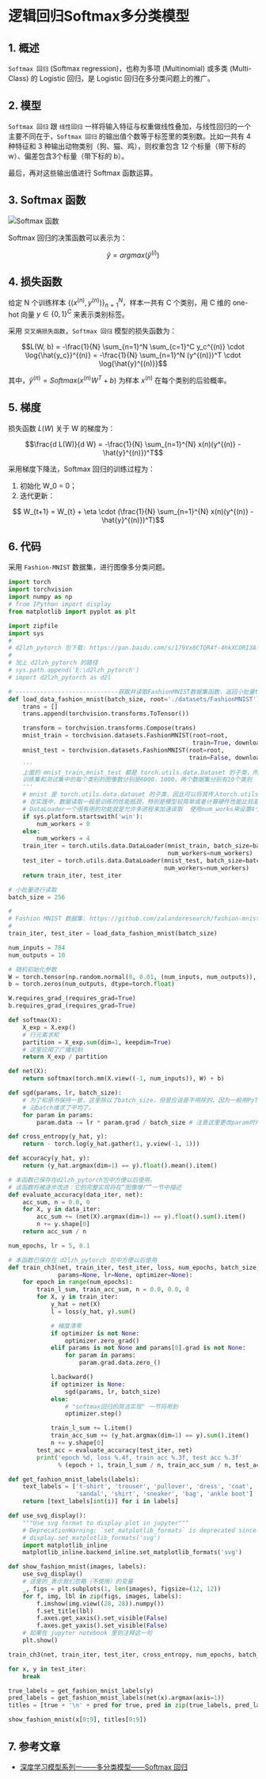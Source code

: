 # 逻辑回归Softmax多分类模型

## 1. 概述

`Softmax 回归` (Softmax regression)，也称为多项 (Multinomial) 或多类 (Multi-Class) 的 Logistic 回归，是 Logistic 回归在多分类问题上的推广。

## 2. 模型

`Softmax 回归` 跟 `线性回归` 一样将输入特征与权重做线性叠加，与线性回归的一个主要不同在于，`Softmax 回归` 的输出值个数等于标签里的类别数。比如一共有 4 种特征和 3 种输出动物类别（狗、猫、鸡），则权重包含 12 个标量（带下标的 w）、偏差包含3个标量（带下标的 b）。

最后，再对这些输出值进行 Softmax 函数运算。

## 3. Softmax 函数

![Softmax 函数](./images/LR-Softmax.png)

Softmax 回归的决策函数可以表示为：

$$\hat{y} = argmax(\hat{y}^{(i)})$$

## 4. 损失函数

给定 N 个训练样本 $\{(x^{(n)}, y^{(n)})\}_{n=1}^N$，样本一共有 C 个类别，用 C 维的 one-hot 向量 $y \in \{0, 1\}^C$ 来表示类别标签。


采用 `交叉熵损失函数`，`Softmax 回归` 模型的损失函数为：

$$L(W, b) = -\frac{1}{N} \sum_{n=1}^N \sum_{c=1}^C y_c^{(n)} \cdot \log{\hat{y_c}}^{(n)} = -\frac{1}{N} \sum_{n=1}^N (y^{(n)})^T \cdot \log{\hat{y}^{(n)}}$$

其中，$\hat{y}^{(n)} = Softmax(x^{(n)} W^T + b)$ 为样本 $x^{(n)}$ 在每个类别的后验概率。

## 5. 梯度

损失函数 $L(W)$ 关于 W 的梯度为：

$$\frac{d L(W)}{d W} = -\frac{1}{N} \sum_{n=1}^{N} x(n)(y^{(n)} - \hat{y}^{(n)})^T$$

采用梯度下降法，Softmax 回归的训练过程为：

1. 初始化 W_0 = 0；
2. 迭代更新：

$$ W_{t+1} = W_{t} + \eta \cdot (\frac{1}{N} \sum_{n=1}^{N} x(n)(y^{(n)} - \hat{y}^{(n)})^T)$$

## 6. 代码

采用 `Fashion-MNIST` 数据集，进行图像多分类问题。

```python
import torch
import torchvision
import numpy as np
# from IPython import display
from matplotlib import pyplot as plt

import zipfile
import sys
#
# d2lzh_pytorch 包下载: https://pan.baidu.com/s/179Vx8CTQR4f-4hkXCORI3A?pwd=n88d
#
# 加上 d2lzh_pytorch 的路径
# sys.path.append('E:\d2lzh_pytorch')
# import d2lzh_pytorch as d2l

# -----------------------------获取并读取FashionMNIST数据集函数，返回小批量train，test-----------------------------------
def load_data_fashion_mnist(batch_size, root='./datasets/FashionMNIST'):
    trans = []
    trans.append(torchvision.transforms.ToTensor())

    transform = torchvision.transforms.Compose(trans)
    mnist_train = torchvision.datasets.FashionMNIST(root=root,
                                                    train=True, download=True, transform=transform)
    mnist_test = torchvision.datasets.FashionMNIST(root=root,
                                                   train=False, download=True, transform=transform)
    '''
    上面的 mnist_train,mnist_test 都是 torch.utils.data.Dataset 的子类，所以可以使用len()获取数据集的大小
    训练集和测试集中的每个类别的图像数分别是6000，1000，两个数据集分别有10个类别
    '''
    # mnist 是 torch.utils.data.dataset 的子类，因此可以将其传入torch.utils.data.DataLoader来创建一个DataLoader实例来读取数据
    # 在实践中，数据读取一般是训练的性能瓶颈，特别是模型较简单或者计算硬件性能比较高的时候
    # DataLoader一个很有用的功能就是允许多进程来加速读取  使用num_works来设置4个进程读取数据
    if sys.platform.startswith('win'):
        num_workers = 0
    else:
        num_workers = 4
    train_iter = torch.utils.data.DataLoader(mnist_train, batch_size=batch_size, shuffle=True,
                                             num_workers=num_workers)
    test_iter = torch.utils.data.DataLoader(mnist_test, batch_size=batch_size, shuffle=False,
                                            num_workers=num_workers)
    return train_iter, test_iter

# 小批量进行读取
batch_size = 256

#
# Fashion MNIST 数据集: https://github.com/zalandoresearch/fashion-mnist
#
train_iter, test_iter = load_data_fashion_mnist(batch_size)

num_inputs = 784
num_outputs = 10

# 随机初始化参数
W = torch.tensor(np.random.normal(0, 0.01, (num_inputs, num_outputs)), dtype=torch.float)
b = torch.zeros(num_outputs, dtype=torch.float)

W.requires_grad_(requires_grad=True)
b.requires_grad_(requires_grad=True)

def softmax(X):
    X_exp = X.exp()
    # 行元素求和
    partition = X_exp.sum(dim=1, keepdim=True)
    # 这里应用了广播机制
    return X_exp / partition

def net(X):
    return softmax(torch.mm(X.view((-1, num_inputs)), W) + b)

def sgd(params, lr, batch_size):
    # 为了和原书保持一致，这里除以了batch_size，但是应该是不用除的，因为一般用PyTorch计算loss时就默认已经
    # 沿batch维求了平均了。
    for param in params:
        param.data -= lr * param.grad / batch_size # 注意这里更改param时用的param.data

def cross_entropy(y_hat, y):
    return - torch.log(y_hat.gather(1, y.view(-1, 1)))

def accuracy(y_hat, y):
    return (y_hat.argmax(dim=1) == y).float().mean().item()

# 本函数已保存在d2lzh_pytorch包中方便以后使用。
# 该函数将被逐步改进：它的完整实现将在“图像增广”一节中描述
def evaluate_accuracy(data_iter, net):
    acc_sum, n = 0.0, 0
    for X, y in data_iter:
        acc_sum += (net(X).argmax(dim=1) == y).float().sum().item()
        n += y.shape[0]
    return acc_sum / n

num_epochs, lr = 5, 0.1

# 本函数已保存在 d2lzh_pytorch 包中方便以后使用
def train_ch3(net, train_iter, test_iter, loss, num_epochs, batch_size,
              params=None, lr=None, optimizer=None):
    for epoch in range(num_epochs):
        train_l_sum, train_acc_sum, n = 0.0, 0.0, 0
        for X, y in train_iter:
            y_hat = net(X)
            l = loss(y_hat, y).sum()

            # 梯度清零
            if optimizer is not None:
                optimizer.zero_grad()
            elif params is not None and params[0].grad is not None:
                for param in params:
                    param.grad.data.zero_()

            l.backward()
            if optimizer is None:
                sgd(params, lr, batch_size)
            else:
                # "softmax回归的简洁实现" 一节将用到
                optimizer.step()

            train_l_sum += l.item()
            train_acc_sum += (y_hat.argmax(dim=1) == y).sum().item()
            n += y.shape[0]
        test_acc = evaluate_accuracy(test_iter, net)
        print('epoch %d, loss %.4f, train acc %.3f, test acc %.3f'
              % (epoch + 1, train_l_sum / n, train_acc_sum / n, test_acc))

def get_fashion_mnist_labels(labels):
    text_labels = ['t-shirt', 'trouser', 'pullover', 'dress', 'coat',
                   'sandal', 'shirt', 'sneaker', 'bag', 'ankle boot']
    return [text_labels[int(i)] for i in labels]

def use_svg_display():
    """Use svg format to display plot in jupyter"""
    # DeprecationWarning: `set_matplotlib_formats` is deprecated since IPython 7.23
    # display.set_matplotlib_formats('svg')
    import matplotlib_inline
    matplotlib_inline.backend_inline.set_matplotlib_formats('svg')

def show_fashion_mnist(images, labels):
    use_svg_display()
    # 这里的_表示我们忽略（不使用）的变量
    _, figs = plt.subplots(1, len(images), figsize=(12, 12))
    for f, img, lbl in zip(figs, images, labels):
        f.imshow(img.view((28, 28)).numpy())
        f.set_title(lbl)
        f.axes.get_xaxis().set_visible(False)
        f.axes.get_yaxis().set_visible(False)
    # 如果在 jupyter notebook 里则注释这一句
    plt.show()

train_ch3(net, train_iter, test_iter, cross_entropy, num_epochs, batch_size, [W, b], lr)

for x, y in test_iter:
    break

true_labels = get_fashion_mnist_labels(y)
pred_labels = get_fashion_mnist_labels(net(x).argmax(axis=1))
titles = [true + '\n' + pred for true, pred in zip(true_labels, pred_labels)]

show_fashion_mnist(x[0:9], titles[0:9])
```

## 7. 参考文章

- [深度学习模型系列一——多分类模型——Softmax 回归](https://blog.csdn.net/weixin_45666566/article/details/107595200)
